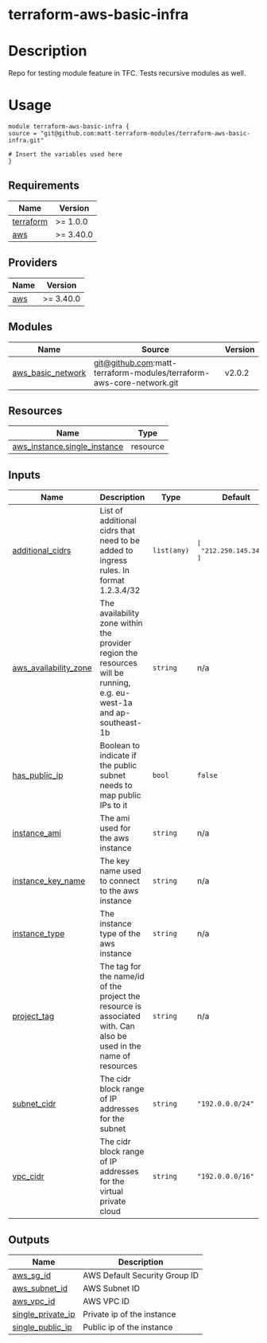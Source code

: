 # terraform-aws-basic-infra
# Description
Repo for testing module feature in TFC.
Tests recursive modules as well.

# Usage
```
module terraform-aws-basic-infra {
source = "git@github.com:matt-terraform-modules/terraform-aws-basic-infra.git"

# Insert the variables used here
}
```

## Requirements

| Name | Version |
|------|---------|
| <a name="requirement_terraform"></a> [terraform](#requirement\_terraform) | >= 1.0.0 |
| <a name="requirement_aws"></a> [aws](#requirement\_aws) | >= 3.40.0 |

## Providers

| Name | Version |
|------|---------|
| <a name="provider_aws"></a> [aws](#provider\_aws) | >= 3.40.0 |

## Modules

| Name | Source | Version |
|------|--------|---------|
| <a name="module_aws_basic_network"></a> [aws\_basic\_network](#module\_aws\_basic\_network) | git@github.com:matt-terraform-modules/terraform-aws-core-network.git | v2.0.2 |

## Resources

| Name | Type |
|------|------|
| [aws_instance.single_instance](https://registry.terraform.io/providers/hashicorp/aws/latest/docs/resources/instance) | resource |

## Inputs

| Name | Description | Type | Default | Required |
|------|-------------|------|---------|:--------:|
| <a name="input_additional_cidrs"></a> [additional\_cidrs](#input\_additional\_cidrs) | List of additional cidrs that need to be added to ingress rules. In format 1.2.3.4/32 | `list(any)` | <pre>[<br>  "212.250.145.34/32"<br>]</pre> | no |
| <a name="input_aws_availability_zone"></a> [aws\_availability\_zone](#input\_aws\_availability\_zone) | The availability zone within the provider region the resources will be running, e.g. eu-west-1a and ap-southeast-1b | `string` | n/a | yes |
| <a name="input_has_public_ip"></a> [has\_public\_ip](#input\_has\_public\_ip) | Boolean to indicate if the public subnet needs to map public IPs to it | `bool` | `false` | no |
| <a name="input_instance_ami"></a> [instance\_ami](#input\_instance\_ami) | The ami used for the aws instance | `string` | n/a | yes |
| <a name="input_instance_key_name"></a> [instance\_key\_name](#input\_instance\_key\_name) | The key name used to connect to the aws instance | `string` | n/a | yes |
| <a name="input_instance_type"></a> [instance\_type](#input\_instance\_type) | The instance type of the aws instance | `string` | n/a | yes |
| <a name="input_project_tag"></a> [project\_tag](#input\_project\_tag) | The tag for the name/id of the project the resource is associated with. Can also be used in the name of resources | `string` | n/a | yes |
| <a name="input_subnet_cidr"></a> [subnet\_cidr](#input\_subnet\_cidr) | The cidr block range of IP addresses for the subnet | `string` | `"192.0.0.0/24"` | no |
| <a name="input_vpc_cidr"></a> [vpc\_cidr](#input\_vpc\_cidr) | The cidr block range of IP addresses for the virtual private cloud | `string` | `"192.0.0.0/16"` | no |

## Outputs

| Name | Description |
|------|-------------|
| <a name="output_aws_sg_id"></a> [aws\_sg\_id](#output\_aws\_sg\_id) | AWS Default Security Group ID |
| <a name="output_aws_subnet_id"></a> [aws\_subnet\_id](#output\_aws\_subnet\_id) | AWS Subnet ID |
| <a name="output_aws_vpc_id"></a> [aws\_vpc\_id](#output\_aws\_vpc\_id) | AWS VPC ID |
| <a name="output_single_private_ip"></a> [single\_private\_ip](#output\_single\_private\_ip) | Private ip of the instance |
| <a name="output_single_public_ip"></a> [single\_public\_ip](#output\_single\_public\_ip) | Public ip of the instance |
